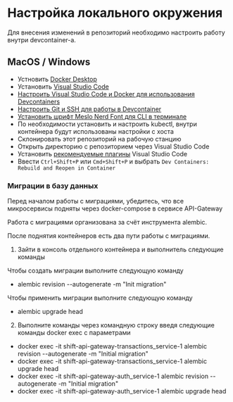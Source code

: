 # Настройка локального окружения

Для внесения изменений в репозиторий необходимо настроить работу внутри devcontainer-а.

## MacOS / Windows

- Устновить [Docker Desktop](https://www.docker.com/products/docker-desktop/)
- Установить [Visual Studio Code](https://code.visualstudio.com/download)
- [Настроить Visual Studio Code и Docker для использования Devcontainers](https://code.visualstudio.com/docs/devcontainers/containers#_getting-started)
- [Настроить Git и SSH для работы в Devcontainer](https://code.visualstudio.com/remote/advancedcontainers/sharing-git-credentials)
- [Установить шрифт Meslo Nerd Font для CLI в терминале](https://github.com/romkatv/powerlevel10k?tab=readme-ov-file#fonts)
- По необходимости установить и настроить kubectl, внутри контейнера будут использованы настройки с хоста
- Склонировать этот репозиторий на рабочую станцию
- Открыть директорию с репозиторием через Visual Studio Code
- Установить [рекомендуемые плагины](.vscode/extensions.json) Visual Studio Code
- Ввести `Ctrl+Shift+P` или `Cmd+Shift+P` и выбрать `Dev Containers: Rebuild and Reopen in Container`

### Миграции в базу данных
Перед началом работы с миграциями, убедитесь, что все микросервисы подняты через docker-compose в сервисе API-Gateway

Работа с миграциями организована за счёт инструмента alembic.

После поднятия контейнеров есть два пути работы с миграциями.

1. Зайти в консоль отдельного контейнера и выполнитель следующие команды

Чтобы создать миграции выполните следующую команду

- alembic revision --autogenerate -m "Init migration"

Чтобы применить миграции выполните следующую команду

- alembic upgrade head

2. Выполните команды через командную строку введя следующие команды docker exec с параметрами

- docker exec -it shift-api-gateway-transactions_service-1 alembic revision --autogenerate -m "Initial migration"
- docker exec -it shift-api-gateway-transactions_service-1 alembic upgrade head
- docker exec -it shift-api-gateway-auth_service-1 alembic revision --autogenerate -m "Initial migration"
- docker exec -it shift-api-gateway-auth_service-1 alembic upgrade head